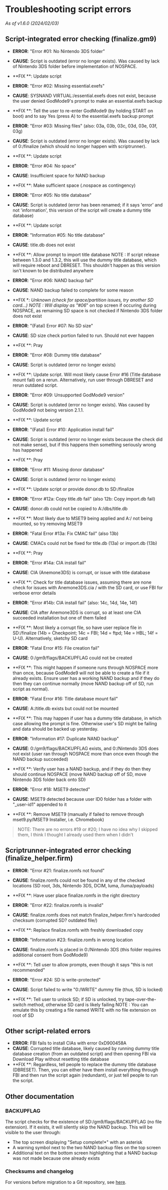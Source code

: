 # Troubleshooting script errors
*As of v1.6.0 (2024/02/03)*

## Script-integrated error checking (finalize.gm9)

- **ERROR**: "Error #01: No Nintendo 3DS folder"
- **CAUSE**: Script is outdated (error no longer exists). Was caused by lack of Nintendo 3DS folder before implementation of NOSPACE.
- **FIX  **: Update script

- **ERROR**: "Error #02: Missing essential.exefs"
- **CAUSE**: SYSNAND VIRTUAL:/essential.exefs does not exist, because the user denied GodMode9's prompt to make an essential.exefs backup
- **FIX  **: Tell the user to re-enter GodMode9 (by holding START on boot) and to say Yes (press A) to the essential.exefs backup prompt

- **ERROR**: "Error #03: Missing files" (also: 03a, 03b, 03c, 03d, 03e, 03f, 03g)
- **CAUSE**: Script is outdated (error no longer exists). Was caused by lack of 0:/finalize (which should no longer happen with scriptrunner).
- **FIX  **: Update script

- **ERROR**: "Error #04: No space"
- **CAUSE**: Insufficient space for NAND backup
- **FIX  **: Make sufficient space (.nospace as contingency)

- **ERROR**: "Error #05: No title database"
- **CAUSE**: Script is outdated (error has been renamed; if it says 'error' and not 'information', this version of the script will create a dummy title database)
- **FIX  **: Update script

- **ERROR**: "Information #05: No title database"
- **CAUSE**: title.db does not exist
- **FIX  **: Allow prompt to import title database
NOTE : If script release between 1.3.0 and 1.3.2, this will use the dummy title database, which will require reboot and DBRESET. This shouldn't happen as this version isn't known to be distributed anywhere

- **ERROR**: "Error #06: NAND backup fail"
- **CAUSE**: NAND backup failed to complete for some reason
- **FIX  **: Unknown (check for space/partition issues, try another SD card...)
NOTE : Will display as "#06*" on top screen if occuring during NOSPACE, as remaining SD space is not checked if Nintendo 3DS folder does not exist

- **ERROR**: "(Fatal) Error #07: No SD size"
- **CAUSE**: SD size check portion failed to run. Should not ever happen
- **FIX  **: Pray

- **ERROR**: "Error #08: Dummy title database"
- **CAUSE**: Script is outdated (error no longer exists)
- **FIX  **: Update script. Will most likely cause Error #16 (Title database mount fail) on a rerun. Alternatively, run user through DBRESET and rerun outdated script.

- **ERROR**: "Error #09: Unsupported GodMode9 version"
- **CAUSE**: Script is outdated (error no longer exists). Was caused by GodMode9 not being version 2.1.1.
- **FIX  **: Update script

- **ERROR**: "(Fatal) Error #10: Application install fail"
- **CAUSE**: Script is outdated (error no longer exists because the check did not make sense), but if this happens then something seriously wrong has happened
- **FIX  **: Pray

- **ERROR**: "Error #11: Missing donor database"
- **CAUSE**: Script is outdated (error no longer exists)
- **FIX  **: Update script or provide donor.db to SD:/finalize

- **ERROR**: "Error #12a: Copy title.db fail" (also 12b: Copy import.db fail)
- **CAUSE**: donor.db could not be copied to A:/dbs/title.db
- **FIX  **: Most likely due to MSET9 being applied and A:/ not being mounted, so try removing MSET9

- **ERROR**: "Fatal Error #13a: Fix CMAC fail" (also 13b)
- **CAUSE**: CMACs could not be fixed for title.db (13a) or import.db (13b)
- **FIX  **: Pray

- **ERROR**: "Error #14a: CIA install fail"
- **CAUSE**: CIA (Anemone3DS) is corrupt, or issue with title database
- **FIX  **: Check for title database issues, assuming there are none check for issues with Anemone3DS.cia / with the SD card, or use FBI for verbose error details

- **ERROR**: "Error #14b: CIA install fail" (also: 14c, 14d, 14e, 14f)
- **CAUSE**: CIA after Anemone3DS is corrupt, so at least one CIA succeeded installation but one of them failed
- **FIX  **: Most likely a corrupt file, so have user replace file in SD:/finalize (14b = Checkpoint; 14c = FBI; 14d = ftpd; 14e = HBL; 14f = U-U). Alternatively, sketchy SD card

- **ERROR**: "Fatal Error #15: File creation fail"
- **CAUSE**: 0:/gm9/flags/BACKUPFLAG could not be created
- **FIX  **: This might happen if someone runs through NOSPACE more than once, because GodMode9 will not be able to create a file if it already exists. Ensure user has a working NAND backup and if they do then they can continue normally (move NAND backup off of SD, run script as normal).

- **ERROR**: "Fatal Error #16: Title database mount fail"
- **CAUSE**: A:/title.db exists but could not be mounted
- **FIX  **: This may happen if user has a dummy title database, in which case allowing the prompt is fine. Otherwise user's SD might be failing and data should be backed up yesterday.

- **ERROR**: "Information #17: Duplicate NAND backup"
- **CAUSE**: 0:/gm9/flags/BACKUPFLAG exists, and 0:/Nintendo 3DS does not exist (user ran through NOSPACE more than once even though the NAND backup succeeded)
- **FIX  **: Verify user has a NAND backup, and if they do then they should continue NOSPACE (move NAND backup off of SD, move Nintendo 3DS folder back onto SD)

- **ERROR**: "Error #18: MSET9 detected"
- **CAUSE**: MSET9 detected because user ID0 folder has a folder with "_user-id1" appended to it
- **FIX  **: Remove MSET9 (manually if failed to remove through mset9.py/MSET9 Installer, i.e. Chromebook)

> NOTE: There are no errors #19 or #20; I have no idea why I skipped them, I think I thought I already used them when I didn't


## Scriptrunner-integrated error checking (finalize_helper.firm)

- **ERROR**: "Error #21: finalize.romfs not found"
- **CAUSE**: finalize.romfs could not be found in any of the checked locations (SD root, 3ds, Nintendo 3DS, DCIM, luma, /luma/payloads)
- **FIX  **: Have user place finalize.romfs in the right directory

- **ERROR**: "Error #22: finalize.romfs is invalid"
- **CAUSE**: finalize.romfs does not match finalize_helper.firm's hardcoded checksum (corrupted SD? outdated file/)
- **FIX  **: Replace finalize.romfs with freshly downloaded copy

- **ERROR**: "Information #23: finalize.romfs in wrong location
- **CAUSE**: finalize.romfs is placed in 0:/Nintendo 3DS (this folder requires additional consent from GodMode9)
- **FIX  **: Tell user to allow prompts, even though it says "this is not recommended"

- **ERROR**: "Error #24: SD is write-protected"
- **CAUSE**: Script failed to write "0:/WRITE" dummy file (thus, SD is locked)
- **FIX  **: Tell user to unlock SD; if SD is unlocked, try tape-over-the-switch method, otherwise SD card is likely failing
NOTE : You can emulate this by creating a file named WRITE with no file extension on root of SD

## Other script-related errors

- **ERROR**: FBI fails to install CIAs with error 0xD900458A
- **CAUSE**: Corrupted title database, likely caused by running dummy title database creation (from an outdated script) and then opening FBI via Download Play without resetting title database
- **FIX  **: Regardless, tell people to replace the dummy title database (DBRESET). Then, you can either have them install everything through FBI and then run the script again (redundant), or just tell people to run the script.

## Other documentation

### BACKUPFLAG

The script checks for the existence of SD:/gm9/flags/BACKUPFLAG (no file extension). If it exists, it will silently skip the NAND backup. This will be visible to the user through:

- The top screen displaying "Setup complete!*" with an asterisk
- A warning symbol next to the two NAND backup files on the top screen
- Additional text on the bottom screen highlighting that a NAND backup was not made because one already exists


### Checksums and changelog

For versions before migration to a Git repository, see [here](https://gist.github.com/lilyuwuu/8a7ce43263fe498b7fb0a403ea5eaff3).


